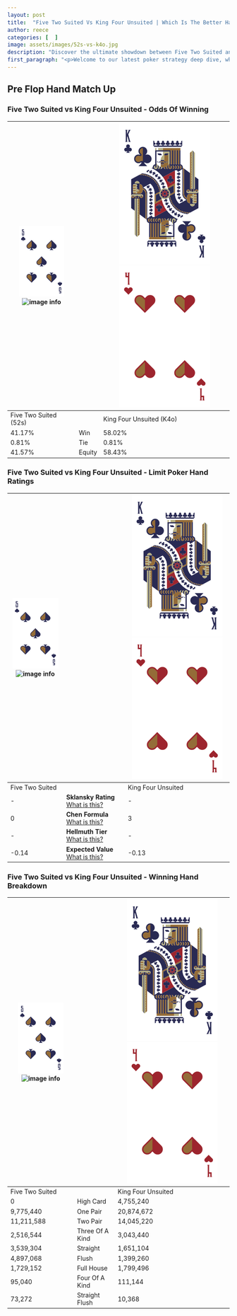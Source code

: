 ```yaml
---
layout: post
title:  "Five Two Suited Vs King Four Unsuited | Which Is The Better Hand In Poker? A Complete Guide"
author: reece
categories: [  ]
image: assets/images/52s-vs-k4o.jpg
description: "Discover the ultimate showdown between Five Two Suited and King Four Unsuited in poker! Uncover the odds, strategies, and scenarios where one hand triumphs over the other. Get ready to up your poker game with this thrilling analysis."
first_paragraph: "<p>Welcome to our latest poker strategy deep dive, where we're pitting two distinct hands against each other in a high-stakes showdown: Five Two Suited vs King Four Unsuited.</p><p>In the dynamic world of poker, every decision counts, and knowing which hand holds the upper hand is key to your success at the table.</p><p>In this article, we'll dissect these two hands, explore the scenarios where one dominates the other, and equip you with the knowledge to make strategic choices that can tip the odds in your favor.</p><p>Get ready to unravel the intriguing dynamics of these poker hands and elevate your game to new heights.</p>"
---
```




[comment]: # (sp0)

## Pre Flop Hand Match Up

<div class="table hand-ratings" markdown="1"> 



### Five Two Suited vs King Four Unsuited - Odds Of Winning


    
| ![image info](assets/images/hand1/5.png) ![image info](assets/images/hand1/2s.png) |  | ![image info](assets/images/hand2/K.png) ![image info](assets/images/hand2/4o.png) |
| -------- | -------- | -------- |
| Five Two Suited (52s) |  | King Four Unsuited (K4o) |
| 41.17% | Win | 58.02% |
| 0.81% | Tie | 0.81% |
| 41.57% | Equity | 58.43% |




[comment]: # (sp1)



### Five Two Suited vs King Four Unsuited - Limit Poker Hand Ratings


    
| ![image info](assets/images/hand1/5.png) ![image info](assets/images/hand1/2s.png) |  | ![image info](assets/images/hand2/K.png) ![image info](assets/images/hand2/4o.png) |
| -------- | -------- | -------- |
| Five Two Suited |  | King Four Unsuited |
| - | **Sklansky Rating** [What is this?](/sklansky-rating-explained) | - |
| 0 | **Chen Formula** [What is this?](/chen-formula-explained) | 3 |
| - | **Hellmuth Tier** [What is this?](/Hellmuth-tier-explained) | - |
| -0.14 | **Expected Value** [What is this?](/expected-value-explained) | -0.13 |




[comment]: # (sp2)



### Five Two Suited vs King Four Unsuited - Winning Hand Breakdown


    
| ![image info](assets/images/hand1/5.png) ![image info](assets/images/hand1/2s.png) |  | ![image info](assets/images/hand2/K.png) ![image info](assets/images/hand2/4o.png) |
| -------- | -------- | -------- |
| Five Two Suited |  | King Four Unsuited |
| 0 | High Card | 4,755,240 |
| 9,775,440 | One Pair | 20,874,672 |
| 11,211,588 | Two Pair | 14,045,220 |
| 2,516,544 | Three Of A Kind | 3,043,440 |
| 3,539,304 | Straight | 1,651,104 |
| 4,897,068 | Flush | 1,399,260 |
| 1,729,152 | Full House | 1,799,496 |
| 95,040 | Four Of A Kind | 111,144 |
| 73,272 | Straight Flush | 10,368 |




[comment]: # (sp3)



</div>

[comment]: # (sp4)



[comment]: # (sp5)

